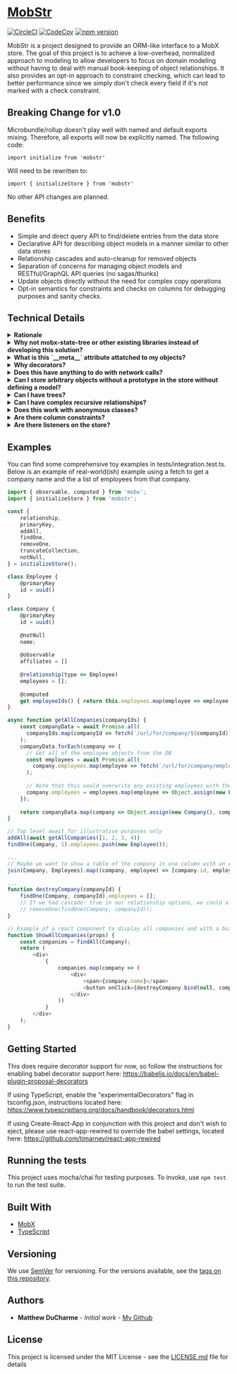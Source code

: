 # [MobStr](https://ducharmemp.github.io/mobstr/)
[![CircleCI](https://circleci.com/gh/ducharmemp/mobstr.svg?style=svg)](https://circleci.com/gh/ducharmemp/mobstr) [![CodeCov](https://codecov.io/gh/ducharmemp/mobstr/branch/master/graph/badge.svg)](https://codecov.io/gh/ducharmemp/mobstr) [![npm version](https://img.shields.io/npm/v/@ducharmemp/mobstr)](https://www.npmjs.com/package/@ducharmemp/mobstr "View this project on npm")

MobStr is a project designed to provide an ORM-like interface to a MobX store. The goal of this project is to achieve a low-overhead, normalized approach to modeling to allow developers to focus on domain modeling without having to deal with manual book-keeping of object relationships. It also provides an opt-in approach to constraint checking, which can lead to better performance since we simply don't check every field if it's not marked with a check constraint.

## Breaking Change for v1.0
Microbundle/rollup doesn't play well with named and default exports mixing. Therefore, all exports will now be explicitly named. The following code:

`import initialize from 'mobstr'` 

Will need to be rewritten to:

`import { initializeStore } from 'mobstr'`

No other API changes are planned.

## Benefits
* Simple and direct query API to find/delete entries from the data store
* Declarative API for describing object models in a manner similar to other data stores
* Relationship cascades and auto-cleanup for removed objects
* Separation of concerns for managing object models and RESTful/GraphQL API queries (no sagas/thunks)
* Update objects directly without the need for complex copy operations
* Opt-in semantics for constraints and checks on columns for debugging purposes and sanity checks.

## Technical Details
<details>
  <summary><b>Rationale</b></summary>
  While developing projects, I found myself maintaining more maps and objects for relationship maintenance than I enjoyed, and had to remember to invalidate those relationships with objects to avoid having dangling references to deleted objects. I also disliked the overall method that I had to use to find the related objects. Too often I find myself accidentally slipping in attributes that are meant to achieve faster performance for lookup to my store objects, such as maps or objects. This works for a time, but then my model becomes polluted with extra attributes that I need to keep in sync and the model deviates further from my actual intention.<br><br>

  Additionally, it's actually fairly easy to make certain guarantees that MobX provides invalid by complete accident, especially when copying string keys from observable objects into another observable. The answer is to leverage `computed` or `autorun` or other reaction-based functions, but this library *should* abstract over those to the point where the user doesn't need to necessarily worry about committing error-prone code in these specialized cases.<br><br>


  There do exist other solutions in the MobX examples and they are perfectly valid, but they require passing around parent contexts and there isn't an out of the box solution for saying "I have all of these models that I know are related to parents, but I just want these without looping through all of the parents". Consider this example store code loosely lifted from the MobX documentation:

```js
class ToDo {
    constructor(store) {
        this.store = store;
    }
}

class Parent {
    @observable todos = []
    
    makeTodo() {
      this.todos.push(new ToDo(this));
    }
}
```

Full and complete sample here: https://mobx.js.org/best/store.html

This requires only a simple flatmap to achieve the desired output of a list of all ToDos, but more complicated relationships would easily become more cumbersome. For example, take the following code snippet:

```js
class Step {}

class ToDo {
    @observable steps = [];
    
    makeStep() {
        this.steps.push(new Step(this))
    }

    constructor(store) {
        this.store = store;
    }
}

class Parent {
    @observable todos = []
    
    makeTodo() {
      this.todos.push(new ToDo(this));
    }
}
```
The overall approach is still the same (flatMap with a greater depth to get all Steps from all ToDos), but it would be nice to simply query for all of the steps that currently exist in isolation, or all ofthe ToDos that currently exist without having to traverse the parent contexts.


With this project, I hope to separate the concerns of managing a centralized store with an accessible syntax for describing model relationships and model structure. Eventually I also hope to integrate nice-to-have features, such as index only lookups, complex primary key structures, and relationship cascade options.
</details>
<details>
  <summary><b>Why not mobx-state-tree or other existing libraries instead of developing this solution?</b></summary>
I wanted to tinker a bit with how far I could take this project while punting on features such as state snapshots and state rewinding. I haven't been in a debugging situation where it was helpful for me personally, so MobX-state-tree and others have a bit too much complexity for my taste.
  
All told, this project is about 200 lines of actual code (so far!), with most of the actual code lying in the decorators to set up meta attributes and maintain book-keeping, so it should achieve a very similar result to mobx-state-tree while cutting down on the complexity. LOC isn't a great metric for complexity or scope but it's what I have on hand.  
</details>

<details>
  <summary><b>What is this `__meta__` attribute attatched to my objects?</b></summary>
MobStr needs to maintain records of primary keys names, collection names, and related objects *somewhere*, so shoving them into the added objects was a short-term solution to get up and running. Eventually I hope to separate these meta attributes from the actual models and store that information in the central store in order to avoid any confusion in console.log outputs or object inspection.

As of now, the form that the `__meta__` attribute takes is this:
```js
__meta__: {
    key: IObservableValue<string | symbol | number | null>;

    collectionName: string | symbol | number;
    relationships: Record<
      string | symbol,
      {
        type: any;
        keys: IObservableArray<string>;
        options: Record<string, any>;
      }
    >;
    indicies: IObservableArray<string | symbol | number>;
  };
```
</details>

<details>
  <summary><b>Why decorators?</b></summary>
I previously developed back-end applications in python, so you could say that Flask/SQLAlchemy inspired the initial implementation. Relationship definitions were also inspired by the fantastic TypeORM library. I find that decorators provide a nice semantic over the meaning of the invocation, while staying relatively out of the way for type definitions. This means that in TypeScript, we can "properly" type our model attrbutes to match the mental model of the developer. This does come with some footguns that are unfortunate, which I will call out specifically at a later date.
  
  Example of "proper" typing of class attributes:
  
```ts
class Bar {
    @primaryKey
    id: string = uuid();
}

class Foo {
    @primaryKey
    id: string = uuid();
    
    @relationship(type => Bar)
    friends: Bar[] = [];
}

const f = new Foo();
f.friends[0].id // This properly gives us type hints because we've typed it as a Bar[]. We could have also typed it as an IObservableArray
```
</details>

<details>
  <summary><b>Does this have anything to do with network calls?</b></summary>
At this time, no. There are plenty of ORMs for REST interfaces and GrahQL interfaces that are more feature complete than a hobby project, and I wanted to focus on an area that I felt was lacking in the front-end.
</details>

<details>
  <summary><b>Can I store arbitrary objects without a prototype in the store without defining a model?</b></summary>
Not exactly, at least not yet. I hope to make that a 1.0 feature. However, the likelihood of allowing similar definitions of `relationship` and `primaryKey` is uncertain at this time, due to the need for type names for storage purposes. It's entirely possible that this library could also offer a `collection` wrapper that would allow similar semantics for plain old objects.
 
At this time, the recommended way to use POJOs in this library is similar to this example code:

```js
class Foo {
    @primaryKey
    id = uuid();
    
    @observable
    someProperty = []
}

// returnValue = { status: 200, data: {id: '1234', someProperty: [1, 2, 3, 4] }}
function apiCallResult(returnValue) {
    // Validate
    ...
    // Dump the result into a new instance of the model
    const f = Object.assign(new Foo(), returnValue.data);
    add(f);
    return f;
}

```

</details>
<details>
  <summary><b>Can I have trees?</b></summary>
  Absolutely. The following code ripped out of the test cases works perfectly:
  
  ```js
  class Foo {
    @primaryKey
    id: string = uuid();

    @relationship(store, () => Foo, { cascade: true })
    leaves: Foo[] = [];
  }
  const foo = new Foo();
  const leaves = [new Foo(), new Foo()];
  const otherLeaves = [new Foo(), new Foo()];
  addOne(store, foo);
  foo.leaves.push(...leaves);
  leaves[0].leaves.push(...otherLeaves);
  findAll(Foo).length === 5;
  removeOne(foo);
  findAll(Foo).length === 0;
  ```
  
  However, this does still have the same limitations as POJOs currently do, so you can't *directly* shove a JSON structure into the store, there has to be a preprocessing step. However, a nice side effect of this is the ability to gather all Foo objects in a single query without walking the entirety of the tree.
</details>
<details>
  <summary><b>Can I have complex recursive relationships?</b></summary>
 
  At this time, no. It has a lot to do with when javascript class definitions are evaluated. For an example of what I'm talking about, please reference the below code:
  
  ```js
  class Bar {
    @primaryKey;
    id = uuid()
    
    @relationship(() => Foo)
    foos = [];
  }
  
  class Foo {
    @primaryKey
    id = uuid();
    
    @relationship(() => Bar)
    bars = []
  }
  ```
  
  At class definition time, "Foo" as a type is undefined, so the overall code will fail. I hope to eventually allow for these kinds of structures by using some form of lazy evalutaion on relationship definitions, similar to the method employed by SQLAlchemy.
</details>
<details>
  <summary><b>Does this work with anonymous classes?</b></summary>
 
  No, since the decorator specification doens't allow for usage of decorators within anonymous classes, there's not much that MobStr can do at this time. I hope that in the future we could allow for something like this, since it could open up doors for dynamic model creation, although I'm not sure if that's a great idea or a terrible idea.
</details>
<details>
  <summary><b>Are there column constraints?</b></summary>
  Yes, and they're opt-in by default. MobStr performs no type-checking at runtime since there are plenty of libraries that can validate complex nested schemas, or that can perform complex type checking. However, there are certain store-level constraints that can be checked, such as unique. notUndefined/notNull are included for feature parity with SQL databases. Check constraints can also be user defined, to validate objects in a custom manner as they are populated.
</details>
<details>
  <summary><b>Are there listeners on the store?</b></summary>
  Yes. While MobX provides observer/interceptor support out of the box, MobStr providees syntactic sugar around these interfaces, allowing the store to behave similar to a database. For example, observers/interceptors defined using MobStr's trigger API can discriminate against the type of action being performed (delete, update, add, etc.), leading to a natural and consistent API to map developer intentions against the underlying primitives.
</details>

## Examples
You can find some comprehensive toy examples in tests/integration.test.ts. Below is an example of real-world(ish) example using a fetch to get a company name and the a list of employees from that company.

```js
import { observable, computed } from 'mobx';
import { initializeStore } from 'mobstr';

const {
    relationship,
    primaryKey,
    addAll,
    findOne,
    removeOne,
    truncateCollection,
    notNull,
} = initializeStore();

class Employee {
    @primaryKey
    id = uuid()
}

class Company {
    @primaryKey
    id = uuid()
    
    @notNull
    name;
    
    @observable
    affiliates = []
    
    @relationship(type => Employee)
    employees = [];
    
    @computed
    get employeeIds() { return this.employees.map(employee => employee.id); }
}

async function getAllCompanies(companyIds) {
    const companyData = await Promise.all(
      companyIds.map(companyId => fetch(`/url/for/company/${companyId}`)
    );
    companyData.forEach(company => {
      // Get all of the employee objects from the DB
      const employees = await Promise.all(
        company.employees.map(employee => fetch(`/url/for/company/employee/${employee}`))
      );
      
      // Note that this would overwrite any existing employees with the same ID in the data store, so make sure your IDs are unique!
      company.employees = employees.map(employee => Object.assign(new Employee(), employee))      
    });
    
    return companyData.map(company => Object.assign(new Company(), company));
}

// Top level await for illustrative purposes only
addAll(await getAllCompanies([1, 2, 3, 4))
findOne(Company, 1).employees.push(new Employee());

...
// Maybe we want to show a table of the company in one column with an employee in the other
join(Company, Employees).map((company, employee) => [company.id, employee.id])

...
function destroyCompany(companyId) {
    findOne(Company, companyId).employees = [];
    // If we had cascade: true in our relationship options, we could also delete the company from the store like so:
    // removeOne(findOne(Company, companyId));
}

// Example of a react component to display all companies and with a button to delete all employees for a given company
function ShowAllCompanies(props) {
    const companies = findAll(Company);
    return (
        <div>
            {
                companies.map(company => (
                    <div>
                        <span>{company.name}</span>
                        <button onClick={destroyCompany.bind(null, company.id)}>Destroy {company.name}?</button>
                    </div>
                ))
            }
        </div>
    );
}

```

## Getting Started
This does require decorator support for now, so follow the instructions for enabling babel decorator support here: https://babeljs.io/docs/en/babel-plugin-proposal-decorators

If using TypeScript, enable the "experimentalDecorators" flag in tsconfig.json, instructions located here: https://www.typescriptlang.org/docs/handbook/decorators.html

If using Create-React-App in conjunction with this project and don't wish to eject, please use react-app-rewired to override the babel settings, located here: https://github.com/timarney/react-app-rewired

## Running the tests

This project uses mocha/chai for testing purposes. To invoke, use `npm test` to run the test suite.

## Built With

* [MobX](https://mobx.js.org/getting-started.html)
* [TypeScript](https://www.typescriptlang.org/)

## Versioning

We use [SemVer](http://semver.org/) for versioning. For the versions available, see the [tags on this repository](https://github.com/ducharmemp/mobxt/tags). 

## Authors

* **Matthew DuCharme** - *Initial work* - [My Github](https://github.com/ducharmemp)

## License

This project is licensed under the MIT License - see the [LICENSE.md](LICENSE.md) file for details

